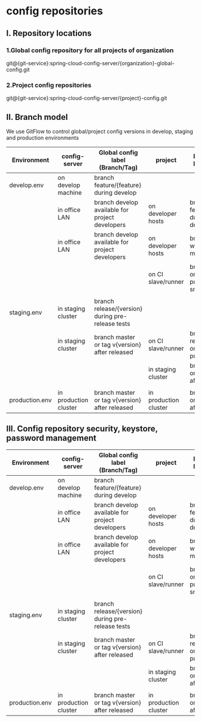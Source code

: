 # config repositories

## I. Repository locations

### 1.Global config repository for all projects of organization
git@{git-service}:spring-cloud-config-server/{organization}-global-config.git

### 2.Project config repositories
git@{git-service}:spring-cloud-config-server/{project}-config.git


## II. Branch model
We use GitFlow to control global/project config versions in develop, staging and production environments

Environment    | config-server         | Global config label (Branch/Tag)                  | project               | Project config label (default)
---------------|-----------------------|---------------------------------------------------|-----------------------|-----------------------------------------------------------|
develop.env    | on develop machine    | branch feature/{feature} during develop           |                       |                                                           |
               | in office LAN         | branch develop available for project developers   | on developer hosts    | branch feature/{feature} during feature development       |
               | in office LAN         | branch develop available for project developers   | on developer hosts    | branch develop when feature merged                        |
               |                       |                                                   | on CI slave/runner    | branch develop on CI build and publish snapshots          |
               |                       |                                                   |                       |                                                           |
staging.env    | in staging cluster    | branch release/{version} during pre-release tests |                       |                                                           |
               | in staging cluster    | branch master or tag v{version} after released    | on CI slave/runner    | branch release/{version} on CI build and publish releases |
               |                       |                                                   | in staging cluster    | branch master or tag v{version} after released            |
               |                       |                                                   |                       |                                                           |
production.env | in production cluster | branch master or tag v{version} after released    | in production cluster | branch master or tag v{version} after released            |

## III. Config repository security, keystore, password management

Environment    | config-server         | Global config label (Branch/Tag)                  | project               | Project config label (default)
---------------|-----------------------|---------------------------------------------------|-----------------------|-----------------------------------------------------------|
develop.env    | on develop machine    | branch feature/{feature} during develop           |                       |                                                           |
               | in office LAN         | branch develop available for project developers   | on developer hosts    | branch feature/{feature} during feature development       |
               | in office LAN         | branch develop available for project developers   | on developer hosts    | branch develop when feature merged                        |
               |                       |                                                   | on CI slave/runner    | branch develop on CI build and publish snapshots          |
               |                       |                                                   |                       |                                                           |
staging.env    | in staging cluster    | branch release/{version} during pre-release tests |                       |                                                           |
               | in staging cluster    | branch master or tag v{version} after released    | on CI slave/runner    | branch release/{version} on CI build and publish releases |
               |                       |                                                   | in staging cluster    | branch master or tag v{version} after released            |
               |                       |                                                   |                       |                                                           |
production.env | in production cluster | branch master or tag v{version} after released    | in production cluster | branch master or tag v{version} after released            |

